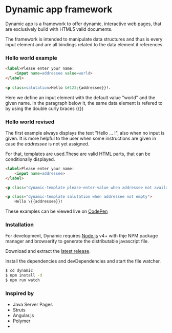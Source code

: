 # Dynamic app framework


Dynamic app is a framework to offer dynamic, interactive web pages, that are exclusively build with HTML5 valid documents.

The framework is intended to manipulate data structures and thus is every input element and are all bindings related to the data element it references.

### Hello world example
```html
<label>Please enter your name:
	<input name=addressee value=world>
</label>
		
<p class=salutation>Hello &#123;{addressee}}!.
```
Here we define an input element with the default value "world" and the given name. In the paragraph below it, the same data element is refered to by using the double curly braces \{{}}

### Hello world revised

The first example always displays the text "Hello ... !", also when no input is given. It is more helpful to the user when some instructions are given in case the _addressee_ is not yet assigned.

For that, templates are used.These are valid HTML parts, that can be conditionally displayed.

```html
<label>Please enter your name:
	<input name=addressee>
</label>

<p class="dynamic-template please-enter-value when addressee not available">Please enter your name in the input box above.

<p class="dynamic-template salutation when addressee not empty">
	Hello \{{addressee}}!
```

These examples can be viewed live on [CodePen](http://codepen.io/HaKr/pen/zNYgMR)

### Installation

For development, Dynamic requires [Node.js](https://nodejs.org/) v4+ with thje NPM package manager and browserify to generate the distributable javascript file.

Download and extract the [latest release](https://github.com/HaKr/dynamic).

Install the dependencies and devDependencies and start the file watcher.

```sh
$ cd dynamic
$ npm install -d
$ npm run watch
```


### Inspired by
 - Java Server Pages
 - Struts
 - Angular.js
 - Polymer
 - <template> tag

### Todos

 - Write more Tests
 - Real formula parser
 - Clean modules 

License
----
MIT
